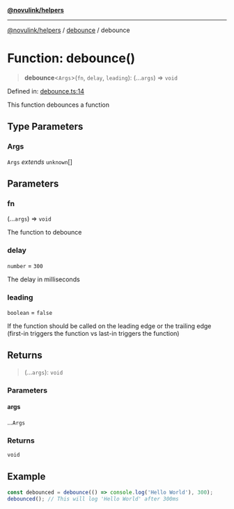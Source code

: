 [**@novulink/helpers**](../../README.md)

***

[@novulink/helpers](../../README.md) / [debounce](../README.md) / debounce

# Function: debounce()

> **debounce**\<`Args`\>(`fn`, `delay`, `leading`): (...`args`) => `void`

Defined in: [debounce.ts:14](https://github.com/M-Media-Group/app.novu.link/blob/185285297b092339554122b4cf56a2dcd7525fea/packages/helpers/src/debounce.ts#L14)

This function debounces a function

## Type Parameters

### Args

`Args` *extends* `unknown`[]

## Parameters

### fn

(...`args`) => `void`

The function to debounce

### delay

`number` = `300`

The delay in milliseconds

### leading

`boolean` = `false`

If the function should be called on the leading edge or the trailing edge (first-in triggers the function vs last-in triggers the function)

## Returns

> (...`args`): `void`

### Parameters

#### args

...`Args`

### Returns

`void`

## Example

```ts
const debounced = debounce(() => console.log('Hello World'), 300);
debounced(); // This will log 'Hello World' after 300ms
```
